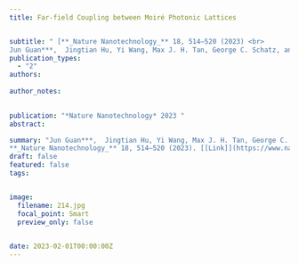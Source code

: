 ```yaml
---
title: Far-field Coupling between Moiré Photonic Lattices


subtitle: " [**_Nature Nanotechnology_** 18, 514–520 (2023) <br> 
Jun Guan***,  Jingtian Hu, Yi Wang, Max J. H. Tan, George C. Schatz, and Teri W. Odom*](https://www.nature.com/articles/s41565-023-01320-7)"
publication_types:
  - "2"
authors: 
  
author_notes:
  

publication: "*Nature Nanotechnology* 2023 "
abstract: 

summary: "Jun Guan***,  Jingtian Hu, Yi Wang, Max J. H. Tan, George C. Schatz, and Teri W. Odom*  <br>
**_Nature Nanotechnology_** 18, 514–520 (2023). [[Link]](https://www.nature.com/articles/s41565-023-01320-7)"
draft: false
featured: false
tags:


image:
  filename: 214.jpg
  focal_point: Smart
  preview_only: false

 
date: 2023-02-01T00:00:00Z
---
```







